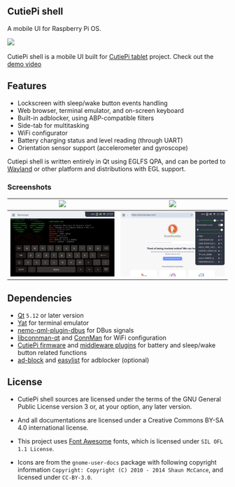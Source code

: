## CutiePi shell

A mobile UI for Raspberry Pi OS.

![](screenshots/cutiepi-shell-heroshot.png)

CutiePi shell is a mobile UI built for [CutiePi tablet](https://cutiepi.io) project. Check out the [demo video](https://www.youtube.com/watch?v=ivkR3tvci1Q) 

## Features

* Lockscreen with sleep/wake button events handling 
* Web browser, terminal emulator, and on-screen keyboard 
* Built-in adblocker, using ABP-compatible filters 
* Side-tab for multitasking 
* WiFi configurator 
* Battery charging status and level reading (through UART) 
* Orientation sensor support (accelerometer and gyroscope) 

Cutiepi shell is written entirely in Qt using EGLFS QPA, and can be ported to [Wayland](https://github.com/cutiepi-io/cutiepi-shell/tree/wayland) or other platform and distributions with EGL support.

### Screenshots 

| ![](screenshots/sidetab.png) | ![](screenshots/wifi.png) |
| ------------- | ------------- | 
| ![](screenshots/terminal.png)  | ![](screenshots/settings.png) |

## Dependencies 

- [Qt](http://download.qt.io/official_releases/qt/5.12/) `5.12` or later version 
- [Yat](https://github.com/jorgen/yat) for terminal emulator 
- [nemo-qml-plugin-dbus](https://github.com/sailfishos/nemo-qml-plugin-dbus.git) for DBus signals 
- [libconnman-qt](https://git.sailfishos.org/mer-core/libconnman-qt) and [ConnMan](https://01.org/connman) for WiFi configuration 
- [CutiePi firmware](https://github.com/cutiepi-io/cutiepi-firmware) and [middleware plugins](https://github.com/cutiepi-io/cutiepi-middleware) for battery and sleep/wake button related functions 
- [ad-block](https://github.com/brave/ad-block) and [easylist](https://easylist.to/easylist/easylist.txt) for adblocker (optional) 

## License 

* CutiePi shell sources are licensed under the terms of the GNU General Public License version 3 or, at your option, any later version. 
* And all documentations are licensed under a Creative Commons BY-SA 4.0 international license. 
* This project uses [Font Awesome](https://fontawesome.com/license/free) fonts, which is licensed under `SIL OFL 1.1 License`. 

* Icons are from the `gnome-user-docs` package with following copyright information `Copyright: Copyright (C) 2010 - 2014 Shaun McCance`, and licensed under `CC-BY-3.0`. 

